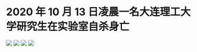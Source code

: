 # 2020 年 10 月 13 日凌晨一名大连理工大学研究生在实验室自杀身亡

![](/images/2020-10-13-1.jpg)
![](/images/2020-10-13-2.jpg)
![](/images/2020-10-13-3.jpg)
![](/images/2020-10-13-4.jpg)
